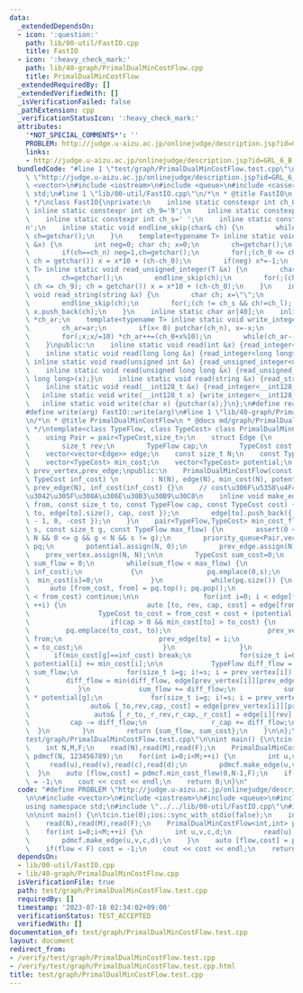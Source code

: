 ```yaml
---
data:
  _extendedDependsOn:
  - icon: ':question:'
    path: lib/00-util/FastIO.cpp
    title: FastIO
  - icon: ':heavy_check_mark:'
    path: lib/40-graph/PrimalDualMinCostFlow.cpp
    title: PrimalDualMinCostFlow
  _extendedRequiredBy: []
  _extendedVerifiedWith: []
  _isVerificationFailed: false
  _pathExtension: cpp
  _verificationStatusIcon: ':heavy_check_mark:'
  attributes:
    '*NOT_SPECIAL_COMMENTS*': ''
    PROBLEM: http://judge.u-aizu.ac.jp/onlinejudge/description.jsp?id=GRL_6_B
    links:
    - http://judge.u-aizu.ac.jp/onlinejudge/description.jsp?id=GRL_6_B
  bundledCode: "#line 1 \"test/graph/PrimalDualMinCostFlow.test.cpp\"\n#define PROBLEM\
    \ \"http://judge.u-aizu.ac.jp/onlinejudge/description.jsp?id=GRL_6_B\"\n\n#include\
    \ <vector>\n#include <iostream>\n#include <queue>\n#include <cassert>\nusing namespace\
    \ std;\n#line 1 \"lib/00-util/FastIO.cpp\"\n/*\n * @title FastIO\n * @docs md/util/FastIO.md\n\
    \ */\nclass FastIO{\nprivate:\n    inline static constexpr int ch_0='0';\n   \
    \ inline static constexpr int ch_9='9';\n    inline static constexpr int ch_n='-';\n\
    \    inline static constexpr int ch_s=' ';\n    inline static constexpr int ch_l='\\\
    n';\n    inline static void endline_skip(char& ch) {\n        while(ch==ch_l)\
    \ ch=getchar();\n    }\n    template<typename T> inline static void read_integer(T\
    \ &x) {\n        int neg=0; char ch; x=0;\n        ch=getchar();\n        endline_skip(ch);\n\
    \        if(ch==ch_n) neg=1,ch=getchar();\n        for(;(ch_0 <= ch && ch <= ch_9);\
    \ ch = getchar()) x = x*10 + (ch-ch_0);\n        if(neg) x*=-1;\n    }\n    template<typename\
    \ T> inline static void read_unsigned_integer(T &x) {\n        char ch; x=0;\n\
    \        ch=getchar();\n        endline_skip(ch);\n        for(;(ch_0 <= ch &&\
    \ ch <= ch_9); ch = getchar()) x = x*10 + (ch-ch_0);\n    }\n    inline static\
    \ void read_string(string &x) {\n        char ch; x=\"\";\n        ch=getchar();\n\
    \        endline_skip(ch);\n        for(;(ch != ch_s && ch!=ch_l); ch = getchar())\
    \ x.push_back(ch);\n    }\n    inline static char ar[40];\n    inline static char\
    \ *ch_ar;\n    template<typename T> inline static void write_integer(T x) {\n\
    \        ch_ar=ar;\n        if(x< 0) putchar(ch_n), x=-x;\n        if(x==0) putchar(ch_0);\n\
    \        for(;x;x/=10) *ch_ar++=(ch_0+x%10);\n        while(ch_ar--!=ar) putchar(*ch_ar);\n\
    \    }\npublic:\n    inline static void read(int &x) {read_integer<int>(x);}\n\
    \    inline static void read(long long &x) {read_integer<long long>(x);}\n   \
    \ inline static void read(unsigned int &x) {read_unsigned_integer<unsigned int>(x);}\n\
    \    inline static void read(unsigned long long &x) {read_unsigned_integer<unsigned\
    \ long long>(x);}\n    inline static void read(string &x) {read_string(x);}\n\
    \    inline static void read(__int128_t &x) {read_integer<__int128_t>(x);}\n \
    \   inline static void write(__int128_t x) {write_integer<__int128_t>(x);}\n \
    \   inline static void write(char x) {putchar(x);}\n};\n#define read(arg) FastIO::read(arg)\n\
    #define write(arg) FastIO::write(arg)\n#line 1 \"lib/40-graph/PrimalDualMinCostFlow.cpp\"\
    \n/*\n * @title PrimalDualMinCostFlow\n * @docs md/graph/PrimalDualMinCostFlow.md\n\
    \ */\ntemplate<class TypeFlow, class TypeCost> class PrimalDualMinCostFlow {\n\
    \    using Pair = pair<TypeCost,size_t>;\n    struct Edge {\n        size_t to;\n\
    \        size_t rev;\n        TypeFlow cap;\n        TypeCost cost; \n    };\n\
    \    vector<vector<Edge>> edge;\n    const size_t N;\n    const TypeCost inf_cost;\n\
    \    vector<TypeCost> min_cost;\n    vector<TypeCost> potential;\n    vector<size_t>\
    \ prev_vertex,prev_edge;\npublic:\n    PrimalDualMinCostFlow(const size_t N, const\
    \ TypeCost inf_cost) \n        : N(N), edge(N), min_cost(N), potential(N), prev_vertex(N),\
    \ prev_edge(N), inf_cost(inf_cost) {}\n    // cost\u306F\u5358\u4F4D\u6D41\u91CF\
    \u3042\u305F\u308A\u306E\u30B3\u30B9\u30C8\n    inline void make_edge(const size_t\
    \ from, const size_t to, const TypeFlow cap, const TypeCost cost) {\n        edge[from].push_back({\
    \ to, edge[to].size(), cap, cost });\n        edge[to].push_back({ from, edge[from].size()\
    \ - 1, 0, -cost });\n    }\n    pair<TypeFlow,TypeCost> min_cost_flow(const size_t\
    \ s, const size_t g, const TypeFlow max_flow) {\n        assert(0 <= s && s <\
    \ N && 0 <= g && g < N && s != g);\n        priority_queue<Pair,vector<Pair>,greater<Pair>>\
    \ pq;\n        potential.assign(N, 0);\n        prev_edge.assign(N, N);\n    \
    \    prev_vertex.assign(N, N);\n\n        TypeCost sum_cost=0;\n        TypeFlow\
    \ sum_flow = 0;\n        while(sum_flow < max_flow) {\n            min_cost.assign(N,\
    \ inf_cost);\n            {\n                pq.emplace(0,s);\n              \
    \  min_cost[s]=0;\n            }\n            while(pq.size()) {\n           \
    \     auto [from_cost, from] = pq.top(); pq.pop();\n                if(min_cost[from]\
    \ < from_cost) continue;\n\n                for(int i=0; i < edge[from].size();\
    \ ++i) {\n                    auto [to, rev, cap, cost] = edge[from][i];\n   \
    \                 TypeCost to_cost = from_cost + cost + (potential[from] - potential[to]);\n\
    \                    if(cap > 0 && min_cost[to] > to_cost) {\n               \
    \         pq.emplace(to_cost, to);\n                        prev_vertex[to] =\
    \ from;\n                        prev_edge[to] = i;\n                        min_cost[to]\
    \ = to_cost;\n                    }\n                }\n            }\n      \
    \      if(min_cost[g]==inf_cost) break;\n            for(size_t i=0; i<N; ++i)\
    \ potential[i] += min_cost[i];\n\n            TypeFlow diff_flow = max_flow -\
    \ sum_flow;\n            for(size_t i=g; i!=s; i = prev_vertex[i]) {\n       \
    \         diff_flow = min(diff_flow, edge[prev_vertex[i]][prev_edge[i]].cap);\n\
    \            }\n            sum_flow += diff_flow;\n            sum_cost += diff_flow\
    \ * potential[g];\n            for(size_t i=g; i!=s; i = prev_vertex[i]) {\n \
    \               auto& [_to,rev,cap,_cost] = edge[prev_vertex[i]][prev_edge[i]];\n\
    \                auto& [_r_to,_r_rev,r_cap,_r_cost] = edge[i][rev];\n\n      \
    \          cap -= diff_flow;\n                r_cap += diff_flow;\n          \
    \  }\n        }\n        return {sum_flow, sum_cost};\n    }\n\n};\n#line 10 \"\
    test/graph/PrimalDualMinCostFlow.test.cpp\"\n\nint main() {\n\tcin.tie(0);ios::sync_with_stdio(false);\n\
    \    int N,M,F;\n    read(N),read(M),read(F);\n    PrimalDualMinCostFlow<int,int>\
    \ pdmcf(N, 123456789);\n    for(int i=0;i<M;++i) {\n        int u,v,c,d;\n   \
    \     read(u),read(v),read(c),read(d);\n        pdmcf.make_edge(u,v,c,d);\n  \
    \  }\n    auto [flow,cost] = pdmcf.min_cost_flow(0,N-1,F);\n    if(flow < F) cost\
    \ = -1;\n    cout << cost << endl;\n    return 0;\n}\n"
  code: "#define PROBLEM \"http://judge.u-aizu.ac.jp/onlinejudge/description.jsp?id=GRL_6_B\"\
    \n\n#include <vector>\n#include <iostream>\n#include <queue>\n#include <cassert>\n\
    using namespace std;\n#include \"../../lib/00-util/FastIO.cpp\"\n#include \"../../lib/40-graph/PrimalDualMinCostFlow.cpp\"\
    \n\nint main() {\n\tcin.tie(0);ios::sync_with_stdio(false);\n    int N,M,F;\n\
    \    read(N),read(M),read(F);\n    PrimalDualMinCostFlow<int,int> pdmcf(N, 123456789);\n\
    \    for(int i=0;i<M;++i) {\n        int u,v,c,d;\n        read(u),read(v),read(c),read(d);\n\
    \        pdmcf.make_edge(u,v,c,d);\n    }\n    auto [flow,cost] = pdmcf.min_cost_flow(0,N-1,F);\n\
    \    if(flow < F) cost = -1;\n    cout << cost << endl;\n    return 0;\n}"
  dependsOn:
  - lib/00-util/FastIO.cpp
  - lib/40-graph/PrimalDualMinCostFlow.cpp
  isVerificationFile: true
  path: test/graph/PrimalDualMinCostFlow.test.cpp
  requiredBy: []
  timestamp: '2023-07-18 02:34:02+09:00'
  verificationStatus: TEST_ACCEPTED
  verifiedWith: []
documentation_of: test/graph/PrimalDualMinCostFlow.test.cpp
layout: document
redirect_from:
- /verify/test/graph/PrimalDualMinCostFlow.test.cpp
- /verify/test/graph/PrimalDualMinCostFlow.test.cpp.html
title: test/graph/PrimalDualMinCostFlow.test.cpp
---
```

